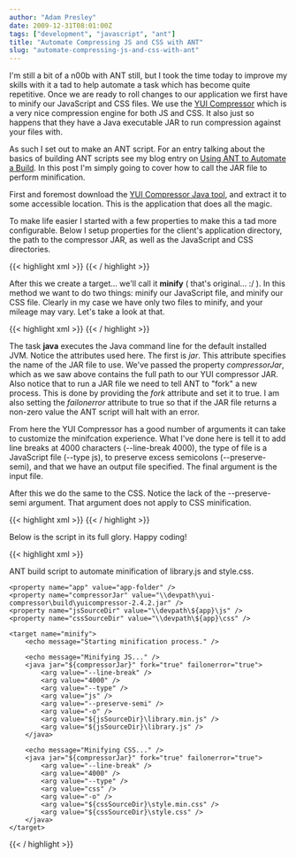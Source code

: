 ```yaml
---
author: "Adam Presley"
date: 2009-12-31T08:01:00Z
tags: ["development", "javascript", "ant"]
title: "Automate Compressing JS and CSS with ANT"
slug: "automate-compressing-js-and-css-with-ant"
---
```


I'm still a bit of a n00b with ANT still, but I took the time today to
improve my skills with it a tad to help automate a task which has become
quite repetitive. Once we are ready to roll changes to our application
we first have to minify our JavaScript and CSS files. We use the [YUI
Compressor](http://refresh-sf.com/yui/) which is a very nice compression
engine for both JS and CSS. It also just so happens that they have a
Java executable JAR to run compression against your files with.

As such I set out to make an ANT script. For an entry talking about the
basics of building ANT scripts see my blog entry on [Using ANT to
Automate a Build](http://blog.adampresley.com/2009/using-ant-to-automate-a-build/).
In this post I'm simply going to cover how to call the JAR file to
perform minification.

First and foremost download the [YUI Compressor Java tool](http://yuilibrary.com/downloads/),
and extract it to some accessible location. This is the application that
does all the magic.

To make life easier I started with a few properties to make this a tad
more configurable. Below I setup properties for the client's application
directory, the path to the compressor JAR, as well as the JavaScript and
CSS directories.

{{< highlight xml >}}
<property name="app" value="app-folder" />
<property name="compressorJar" value="\\devpath\yui-compressor\build\yuicompressor-2.4.2.jar" />
<property name="jsSourceDir" value="\\devpath\${app}\js" />
<property name="cssSourceDir" value="\\devpath\${app}\css" />
{{< / highlight >}}

After this we create a target... we'll call it **minify** ( that's
original... :/ ). In this method we want to do two things: minify our
JavaScript file, and minify our CSS file. Clearly in my case we have
only two files to minify, and your mileage may vary. Let's take a look
at that.

{{< highlight xml >}}
<java jar="${compressorJar}" fork="true" failonerror="true">
	<arg value="--line-break" />
	<arg value="4000" />
	<arg value="--type" />
	<arg value="js" />
	<arg value="--preserve-semi" />
	<arg value="-o" />
	<arg value="${jsSourceDir}\library.min.js" />
	<arg value="${jsSourceDir}\library.js" />
</java>
{{< / highlight >}}

The task **java** executes the Java command line for the default
installed JVM. Notice the attributes used here. The first is *jar*. This
attribute specifies the name of the JAR file to use. We've passed the
property *compressorJar*, which as we saw above contains the full path
to our YUI compressor JAR. Also notice that to run a JAR file we need to
tell ANT to "fork" a new process. This is done by providing the *fork*
attribute and set it to true. I am also setting the *failonerror*
attribute to true so that if the JAR file returns a non-zero value the
ANT script will halt with an error.

From here the YUI Compressor has a good number of arguments it can take
to customize the minifcation experience. What I've done here is tell it
to add line breaks at 4000 characters (--line-break 4000), the type of
file is a JavaScript file (--type js), to preserve excess semicolons
(--preserve-semi), and that we have an output file specified. The final
argument is the input file.

After this we do the same to the CSS. Notice the lack of the
--preserve-semi argument. That argument does not apply to CSS
minification.

{{< highlight xml >}}
<java jar="${compressorJar}" fork="true" failonerror="true">
	<arg value="--line-break" />
	<arg value="4000" />
	<arg value="--type" />
	<arg value="css" />
	<arg value="-o" />
	<arg value="${cssSourceDir}\style.min.css" />
	<arg value="${cssSourceDir}\style.css" />
</java>
{{< / highlight >}}

Below is the script in its full glory. Happy coding!

{{< highlight xml >}}
<?xml version="1.0" encoding="UTF-8"?>
<project name="Minify JS and CSS" default="minify" basedir=".">
	<description>
		ANT build script to automate minification of library.js
		and style.css.
	</description>

	<property name="app" value="app-folder" />
	<property name="compressorJar" value="\\devpath\yui-compressor\build\yuicompressor-2.4.2.jar" />
	<property name="jsSourceDir" value="\\devpath\${app}\js" />
	<property name="cssSourceDir" value="\\devpath\${app}\css" />

	<target name="minify">
		<echo message="Starting minification process." />

		<echo message="Minifying JS..." />
		<java jar="${compressorJar}" fork="true" failonerror="true">
			<arg value="--line-break" />
			<arg value="4000" />
			<arg value="--type" />
			<arg value="js" />
			<arg value="--preserve-semi" />
			<arg value="-o" />
			<arg value="${jsSourceDir}\library.min.js" />
			<arg value="${jsSourceDir}\library.js" />
		</java>

		<echo message="Minifying CSS..." />
		<java jar="${compressorJar}" fork="true" failonerror="true">
			<arg value="--line-break" />
			<arg value="4000" />
			<arg value="--type" />
			<arg value="css" />
			<arg value="-o" />
			<arg value="${cssSourceDir}\style.min.css" />
			<arg value="${cssSourceDir}\style.css" />
		</java>
	</target>
</project>
{{< / highlight >}}

